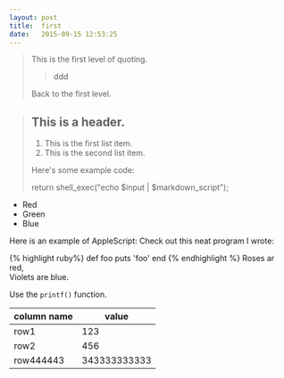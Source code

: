 ```yaml
---
layout: post
title:  first
date:   2015-09-15 12:53:25
---
```


> This is the first level of quoting.
>
>> ddd
>
> Back to the first level.

> ## This is a header.
> 
> 1.   This is the first list item.
> 2.   This is the second list item.
> 
> Here's some example code:
> 
> return shell_exec("echo $input | $markdown_script");
*   Red
*   Green
*   Blue

Here is an example of AppleScript:
Check out this neat program I wrote:

{% highlight ruby%}
def foo
  puts 'foo'
end
{% endhighlight %}
Roses ar red,  
Violets are blue.

Use the `printf()` function.

column name | value
------------|-------
row1| 123
row2| 456
row444443| 343333333333